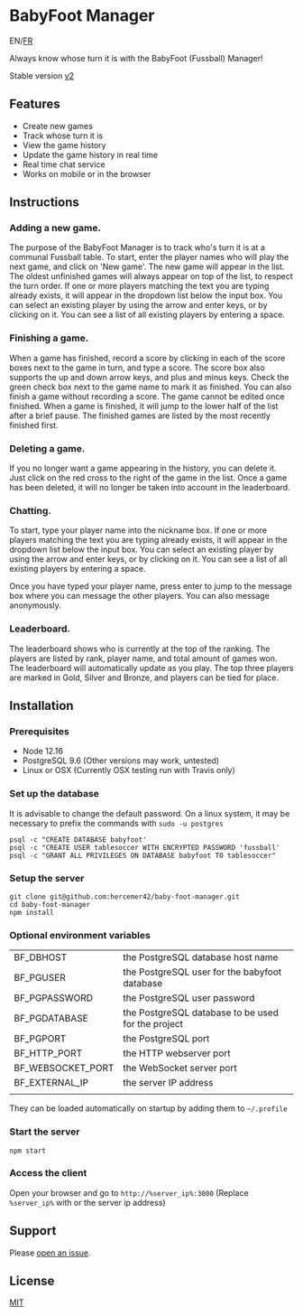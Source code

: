 # BabyFoot Manager
EN/[FR](readme_fr.md)

Always know whose turn it is with the BabyFoot (Fussball) Manager!

Stable version [v2](https://github.com/hercemer42/baby-foot-manager/tree/2)

## Features

* Create new games
* Track whose turn it is
* View the game history
* Update the game history in real time
* Real time chat service
* Works on mobile or in the browser

## Instructions

### Adding a new game.
The purpose of the BabyFoot Manager is to track who's turn it is at a communal Fussball table.
To start, enter the player names who will play the next game, and click on 'New game'.
The new game will appear in the list.
The oldest unfinished games will always appear on top of the list, to respect the turn order.
If one or more players matching the text you are typing already exists, it will appear in the dropdown list below the input box.
You can select an existing player by using the arrow and enter keys, or by clicking on it.
You can see a list of all existing players by entering a space.

### Finishing a game.
When a game has finished, record a score by clicking in each of the score boxes next to the game in turn, and type a score.
The score box also supports the up and down arrow keys, and plus and minus keys.
Check the green check box next to the game name to mark it as finished.  You can also finish a game without recording a score.
The game cannot be edited once finished.
When a game is finished, it will jump to the lower half of the list after a brief pause.  The finished games are listed by the most recently finished first.

### Deleting a game.
If you no longer want a game appearing in the history, you can delete it.  Just click on the red cross to the right of the game in the list.
Once a game has been deleted, it will no longer be taken into account in the leaderboard.

### Chatting.
To start, type your player name into the nickname box.
If one or more players matching the text you are typing already exists, it will appear in the dropdown list below the input box.
You can select an existing player by using the arrow and enter keys, or by clicking on it.
You can see a list of all existing players by entering a space.

Once you have typed your player name, press enter to jump to the message box where you can message the other players.
You can also message anonymously.

### Leaderboard.
The leaderboard shows who is currently at the top of the ranking.  The players are listed by rank, player name, and total amount of games won. The leaderboard will automatically update as you play.  The top three players are marked in Gold, Silver and Bronze, and players can be tied for place.

## Installation

### Prerequisites

  - Node 12.16
  - PostgreSQL 9.6 (Other versions may work, untested)
  - Linux or OSX (Currently OSX testing run with Travis only)
  
### Set up the database

It is advisable to change the default password.
On a linux system, it may be necessary to prefix the commands with ```sudo -u postgres```

```
psql -c "CREATE DATABASE babyfoot'
psql -c "CREATE USER tablesoccer WITH ENCRYPTED PASSWORD 'fussball'
psql -c "GRANT ALL PRIVILEGES ON DATABASE babyfoot TO tablesoccer"
```

### Setup the server

```
git clone git@github.com:hercemer42/baby-foot-manager.git
cd baby-foot-manager
npm install
```

### Optional environment variables

|                   |                                                         |
|-------------------|:--------------------------------------------------------|
| BF_DBHOST         | the PostgreSQL database host name                       |
| BF_PGUSER         | the PostgreSQL user for the babyfoot database           |
| BF_PGPASSWORD     | the PostgreSQL user password                            |
| BF_PGDATABASE     | the PostgreSQL database to be used for the project      |
| BF_PGPORT         | the PostgreSQL port                                     |
| BF_HTTP_PORT      | the HTTP webserver port                                 |
| BF_WEBSOCKET_PORT | the WebSocket server port                               |
| BF_EXTERNAL_IP    | the server IP address                                   |
|                   |                                                         |

They can be loaded automatically on startup by adding them to ```~/.profile```

### Start the server
```npm start```

### Access the client
Open your browser and go to ```http://%server_ip%:3000``` (Replace ```%server_ip%``` with or the server ip address)

## Support

Please [open an issue](https://github.com/hercemer42/baby-foot-manager/issues/new).

## License

[MIT](LICENSE.md)